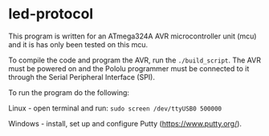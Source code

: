 # led-protocol

This program is written for an ATmega324A AVR microcontroller unit (mcu) and it is has only been tested on this mcu.

To compile the code and program the AVR, run the `./build_script`. The AVR must be powered on and the Pololu programmer must be connected to it through the Serial Peripheral Interface (SPI).

To run the program do the following:

Linux	- open terminal and run:
		`sudo screen /dev/ttyUSB0 500000`

Windows - install, set up and configure Putty (https://www.putty.org/).

